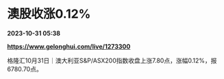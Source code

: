 # 澳股收涨0.12%

**2023-10-31 05:38**

**https://www.gelonghui.com/live/1273300**

格隆汇10月31日｜澳大利亚S&P/ASX200指数收盘上涨7.80点，涨幅0.12%，报6780.70点。